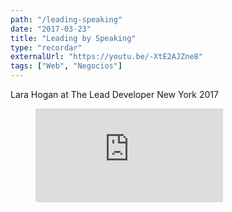 ```yaml
---
path: "/leading-speaking"
date: "2017-03-23"
title: "Leading by Speaking"
type: "recordar"
externalUrl: "https://youtu.be/-XtE2AJZne8"
tags: ["Web", "Negocios"]
---
```


Lara Hogan at The Lead Developer New York 2017

<figure class="video_container">
<iframe src="https://www.youtube.com/embed/-XtE2AJZne8" frameborder="0" allow="accelerometer; autoplay; encrypted-media; gyroscope; picture-in-picture" allowfullscreen></iframe>
</figure>
